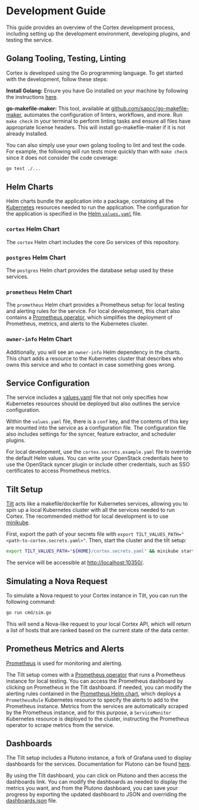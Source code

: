 # Development Guide

This guide provides an overview of the Cortex development process, including setting up the development environment, developing plugins, and testing the service.

## Golang Tooling, Testing, Linting

Cortex is developed using the Go programming language. To get started with the development, follow these steps:

**Install Golang:** Ensure you have Go installed on your machine by following the instructions [here](https://golang.org/doc/install).

**go-makefile-maker:** This tool, available at [github.com/sapcc/go-makefile-maker](https://github.com/sapcc/go-makefile-maker), automates the configuration of linters, workflows, and more. Run `make check` in your terminal to perform linting tasks and ensure all files have appropriate license headers. This will install go-makefile-maker if it is not already installed.

You can also simply use your own golang tooling to lint and test the code. For example, the following will run tests more quickly than with `make check` since it does not consider the code coverage:

```bash
go test ./...
```

## Helm Charts

Helm charts bundle the application into a package, containing all the [Kubernetes](https://kubernetes.io/docs/tutorials/hello-minikube/) resources needed to run the application. The configuration for the application is specified in the [Helm `values.yaml`](helm/cortex/values.yaml) file.

### `cortex` Helm Chart

The `cortex` Helm chart includes the core Go services of this repository.

### `postgres` Helm Chart

The `postgres` Helm chart provides the database setup used by these services.

### `prometheus` Helm Chart

The `prometheus` Helm chart provides a Prometheus setup for local testing and alerting rules for the service. For local development, this chart also contains a [Prometheus operator](https://github.com/prometheus-community/helm-charts/tree/d20c3db997ac3d1b225a8c8b8cd407b5d63fbae9/charts/kube-prometheus-stack), which simplifies the deployment of Prometheus, metrics, and alerts to the Kubernetes cluster.

### `owner-info` Helm Chart

Additionally, you will see an `owner-info` Helm dependency in the charts. This chart adds a resource to the Kubernetes cluster that describes who owns this service and who to contact in case something goes wrong.

## Service Configuration

The service includes a [values.yaml](helm/cortex/values.yaml) file that not only specifies how Kubernetes resources should be deployed but also outlines the service configuration.

Within the `values.yaml` file, there is a `conf` key, and the contents of this key are mounted into the service as a configuration file. The configuration file also includes settings for the syncer, feature extractor, and scheduler plugins.

For local development, use the `cortex.secrets.example.yaml` file to override the default Helm values. You can write your OpenStack credentials here to use the OpenStack syncer plugin or include other credentials, such as SSO certificates to access Prometheus metrics.

## Tilt Setup

[Tilt](https://docs.tilt.dev/) acts like a makefile/dockerfile for Kubernetes services, allowing you to spin up a local Kubernetes cluster with all the services needed to run Cortex. The recommended method for local development is to use [minikube](https://minikube.sigs.k8s.io/docs/start/).

First, export the path of your secrets file with `export TILT_VALUES_PATH="<path-to-cortex.secrets.yaml>"`. Then, start the cluster and the tilt setup:

```bash
export TILT_VALUES_PATH="${HOME}/cortex.secrets.yaml" && minikube start && tilt up
```

The service will be accessible at [http://localhost:10350/](http://localhost:10350/).

## Simulating a Nova Request

To simulate a Nova request to your Cortex instance in Tilt, you can run the following command:

```bash
go run cmd/sim.go
```

This will send a Nova-like request to your local Cortex API, which will return a list of hosts that are ranked based on the current state of the data center.

## Prometheus Metrics and Alerts

[Prometheus](https://prometheus.io/docs/prometheus/latest/getting_started/) is used for monitoring and alerting.

The Tilt setup comes with a [Prometheus operator](https://github.com/prometheus-community/helm-charts/tree/d20c3db997ac3d1b225a8c8b8cd407b5d63fbae9/charts/kube-prometheus-stack) that runs a Prometheus instance for local testing. You can access the Prometheus dashboard by clicking on Prometheus in the Tilt dashboard. If needed, you can modify the alerting rules contained in the [Prometheus Helm chart](helm/cortex/charts/prometheus/), which deploys a `PrometheusRule` Kubernetes resource to specify the alerts to add to the Prometheus instance. Metrics from the services are automatically scraped by the Prometheus instance, and for this purpose, a `ServiceMonitor` Kubernetes resource is deployed to the cluster, instructing the Prometheus operator to scrape metrics from the service.

## Dashboards

The Tilt setup includes a Plutono instance, a fork of Grafana used to display dashboards for the services. Documentation for Plutono can be found [here](https://grafana.com/docs/grafana/v7.5/).

By using the Tilt dashboard, you can click on Plutono and then access the dashboards link. You can modify the dashboards as needed to display the metrics you want, and from the Plutono dashboard, you can save your progress by exporting the updated dashboard to JSON and overriding the [dashboards.json](plutono/provisioning/dashboards/cortex.json) file.
